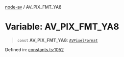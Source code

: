 [node-av](../globals.md) / AV\_PIX\_FMT\_YA8

# Variable: AV\_PIX\_FMT\_YA8

> `const` **AV\_PIX\_FMT\_YA8**: [`AVPixelFormat`](../type-aliases/AVPixelFormat.md)

Defined in: [constants.ts:1052](https://github.com/seydx/av/blob/f8631fc881b394300b1479f511d55cf1c370a87f/src/constants/constants.ts#L1052)
